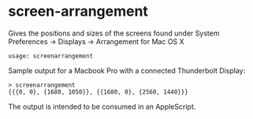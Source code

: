 screen-arrangement
==================

Gives the positions and sizes of the screens found under System Preferences -> Displays -> Arrangement for Mac OS X

    usage: screenarrangement

Sample output for a Macbook Pro with a connected Thunderbolt Display:

    > screenarrangement
    {{{0, 0}, {1680, 1050}}, {{1680, 0}, {2560, 1440}}}

The output is intended to be consumed in an AppleScript.
